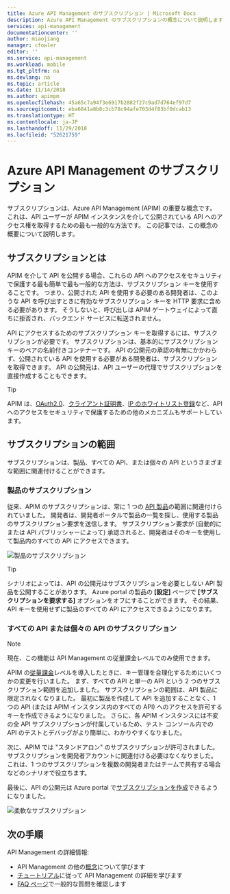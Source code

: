 ```yaml
---
title: Azure API Management のサブスクリプション | Microsoft Docs
description: Azure API Management のサブスクリプションの概念について説明します。
services: api-management
documentationcenter: ''
author: miaojiang
manager: cfowler
editor: ''
ms.service: api-management
ms.workload: mobile
ms.tgt_pltfrm: na
ms.devlang: na
ms.topic: article
ms.date: 11/14/2018
ms.author: apimpm
ms.openlocfilehash: 45a65c7a94f3e6917b2882f27c9ad7d764ef97d7
ms.sourcegitcommit: eba6841a8b8c3cb78c94afe703d4f83bf0dcab13
ms.translationtype: HT
ms.contentlocale: ja-JP
ms.lasthandoff: 11/29/2018
ms.locfileid: "52621759"
---
```

# <a name="subscriptions-in-azure-api-management"></a>Azure API Management のサブスクリプション

サブスクリプションは、Azure API Management (APIM) の重要な概念です。 これは、API ユーザーが APIM インスタンスを介して公開されている API へのアクセス権を取得するための最も一般的な方法です。 この記事では、この概念の概要について説明します。

## <a name="what-is-subscriptions"></a>サブスクリプションとは

APIM を介して API を公開する場合、これらの API へのアクセスをセキュリティで保護する最も簡単で最も一般的な方法は、サブスクリプション キーを使用することです。 つまり、公開された API を使用する必要のある開発者は、このような API を呼び出すときに有効なサブスクリプション キーを HTTP 要求に含める必要があります。 そうしないと、呼び出しは APIM ゲートウェイによって直ちに拒否され、バックエンド サービスに転送されません。

API にアクセスするためのサブスクリプション キーを取得するには、サブスクリプションが必要です。 サブスクリプションは、基本的にサブスクリプション キーのペアの名前付きコンテナーです。 API の公開元の承認の有無にかかわらず、公開されている API を使用する必要がある開発者は、サブスクリプションを取得できます。 API の公開元は、API ユーザーの代理でサブスクリプションを直接作成することもできます。

> [!TIP]
> APIM は、[OAuth2.0](api-management-howto-protect-backend-with-aad.md)、[クライアント証明書](api-management-howto-mutual-certificates-for-clients.md)、[IP のホワイトリスト登録](https://docs.microsoft.com/azure/api-management/api-management-access-restriction-policies#RestrictCallerIPs)など、API へのアクセスをセキュリティで保護するための他のメカニズムもサポートしています。

## <a name="scope-of-subscriptions"></a>サブスクリプションの範囲

サブスクリプションは、製品、すべての API、または個々の API というさまざまな範囲に関連付けることができます。

### <a name="subscriptions-for-a-product"></a>製品のサブスクリプション

従来、APIM のサブスクリプションは、常に 1 つの [API 製品](api-management-terminology.md)の範囲に関連付けられていました。 開発者は、開発者ポータルで製品の一覧を探し、使用する製品のサブスクリプション要求を送信します。 サブスクリプション要求が (自動的にまたは API パブリッシャーによって) 承認されると、開発者はそのキーを使用して製品内のすべての API にアクセスできます。

![製品のサブスクリプション](./media/api-management-subscriptions/product-subscription.png)

> [!TIP]
> シナリオによっては、API の公開元はサブスクリプションを必要としない API 製品を公開することがあります。 Azure portal の製品の **[設定]** ページで **[サブスクリプションを要求する]** オプションをオフにすることができます。 その結果、API キーを使用せずに製品のすべての API にアクセスできるようになります。

### <a name="subscriptions-for-all-apis-or-an-individual-api"></a>すべての API または個々の API のサブスクリプション

> [!NOTE]
> 現在、この機能は API Management の従量課金レベルでのみ使用できます。

APIM の[従量課金](https://aka.ms/apimconsumptionblog)レベルを導入したときに、キー管理を合理化するためにいくつかの変更を行いました。 まず、すべての API と単一の API という 2 つのサブスクリプション範囲を追加しました。 サブスクリプションの範囲は、API 製品に限定されなくなりました。 最初に製品を作成して API を追加することなく、1 つの API (または APIM インスタンス内のすべての API) へのアクセスを許可するキーを作成できるようになりました。 さらに、各 APIM インスタンスには不変の全 API サブスクリプションが付属しているため、テスト コンソール内での API のテストとデバッグがより簡単に、わかりやすくなりました。

次に、APIM では "スタンドアロン" のサブスクリプションが許可されました。 サブスクリプションを開発者アカウントに関連付ける必要はなくなりました。 これは、1 つのサブスクリプションを複数の開発者またはチームで共有する場合などのシナリオで役立ちます。

最後に、API の公開元は Azure portal で[サブスクリプションを作成](api-management-howto-create-subscriptions.md)できるようになりました。

![柔軟なサブスクリプション](./media/api-management-subscriptions/flexible-subscription.png)

## <a name="next-steps"></a>次の手順
API Management の詳細情報:

+ API Management の他の[概念](api-management-terminology.md)について学びます
+ [チュートリアル](import-and-publish.md)に従って API Management の詳細を学びます
+ [FAQ ページ](api-management-faq.md)で一般的な質問を確認します